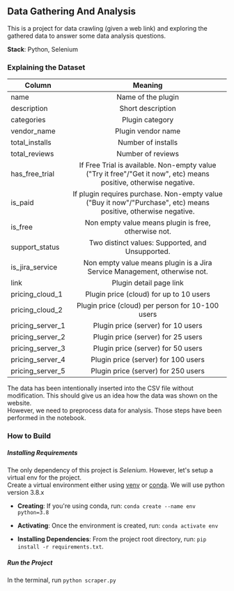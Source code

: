 ## Data Gathering And Analysis

This is a project for data crawling (given a web link) and exploring the gathered data to answer some data analysis questions.

**Stack**: Python, Selenium

### Explaining the Dataset
 Column        | Meaning        
| ------------- |:-------------:
| name          | Name of the plugin 
| description   | Short description      
| categories    | Plugin category
| vendor_name      | Plugin vendor name 
| total_installs      | Number of installs      
| total_reviews | Number of reviews  
| has_free_trial      |  If Free Trial is available. Non-empty value ("Try it free"/"Get it now", etc) means positive, otherwise negative.  
| is_paid      | If plugin requires purchase. Non-empty value ("Buy it now"/"Purchase", etc) means positive, otherwise negative.        
| is_free | Non empty value means plugin is free, otherwise not.  
| support_status      | Two distinct values: Supported, and Unsupported. 
| is_jira_service      |     Non empty value means plugin is a Jira Service Management, otherwise not.  
| link | Plugin detail page link
| pricing_cloud_1      | Plugin price (cloud) for up to 10 users 
| pricing_cloud_2      | Plugin price (cloud) per person for 10-100 users      
| pricing_server_1 | Plugin price (server) for 10 users
| pricing_server_2      | Plugin price (server) for 25 users
| pricing_server_3      | Plugin price (server) for 50 users
| pricing_server_4 | Plugin price (server) for 100 users
| pricing_server_5 | Plugin price (server) for 250 users

The data has been intentionally inserted into the CSV file without modification. This should give us an idea how the
 data was shown on the website.  
However, we need to preprocess data for analysis. Those steps have been performed in the notebook.  

### How to Build
##### Installing Requirements
The only dependency of this project is *Selenium*. However, let's setup a virtual env for the project.  
Create a virtual environment either using [venv](https://docs.python.org/3/tutorial/venv.html) or [conda](https://docs.conda.io/projects/conda/en/latest/user-guide/tasks/manage-environments.html). We will use python version 3.8.x 

- **Creating**: If you're using conda, run:
`conda create --name env python=3.8`  

- **Activating**: Once the environment is created, run:
`conda activate env`
 
- **Installing Dependencies**: From the project root directory, run:
`pip install -r requirements.txt`.

##### Run the Project
In the terminal, run `python scraper.py`
